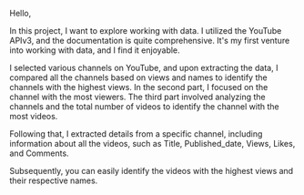 Hello,

In this project, I want to explore working with data. 
I utilized the YouTube APIv3, and the documentation is quite comprehensive. 
It's my first venture into working with data, and I find it enjoyable.

I selected various channels on YouTube, and upon extracting the data, I compared all the channels based on views and names to identify the channels with the highest views.
In the second part, I focused on the channel with the most viewers. 
The third part involved analyzing the channels and the total number of videos to identify the channel with the most videos.

Following that, I extracted details from a specific channel, including information about all the videos, such as Title, Published_date, Views, Likes, and Comments.

Subsequently, you can easily identify the videos with the highest views and their respective names.
